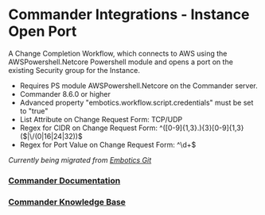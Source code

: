 # Commander Integrations - Instance Open Port

A Change Completion Workflow, which connects to AWS using the AWSPowershell.Netcore Powershell module and opens a port on the existing Security group for the Instance. 

* Requires PS module AWSPowershell.Netcore on the Commander server. 
* Commander 8.6.0 or higher
* Advanced property "embotics.workflow.script.credentials" must be set to "true"
* List Attribute on Change Request Form: TCP/UDP
* Regex for CIDR on Change Request Form: ^([0-9]{1,3}\.){3}[0-9]{1,3}($|\/(0|16|24|32))$
* Regex for Port Value on Change Request Form: ^\d+$

*Currently being migrated from [Embotics Git](https://github.com/Embotics)*

### [Commander Documentation](https://docs.snowsoftware.com/commander/index.htm)

### [Commander Knowledge Base](https://community.snowsoftware.com/s/topic/0TO1r000000E5srGAC/commander?tabset-056aa=2)